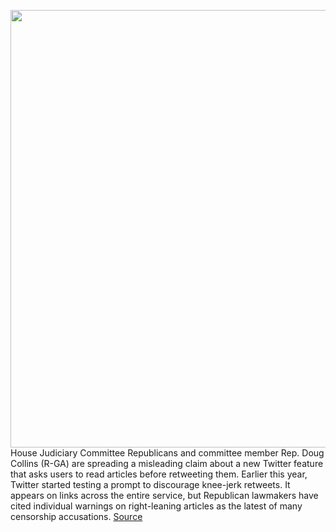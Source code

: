 <img src='https://cdn.vox-cdn.com/thumbor/MHJ7kuRXTzrzMSSK-yzSUUMwWsE=/0x0:2040x1360/1200x800/filters:focal(857x517:1183x843)/cdn.vox-cdn.com/uploads/chorus_image/image/67672196/acastro_180827_1777_0002.0.jpg' width='700px' /><br/>
House Judiciary Committee Republicans and committee member Rep. Doug Collins (R-GA) are spreading a misleading claim about a new Twitter feature that asks users to read articles before retweeting them. Earlier this year, Twitter started testing a prompt to discourage knee-jerk retweets. It appears on links across the entire service, but Republican lawmakers have cited individual warnings on right-leaning articles as the latest of many censorship accusations.
<a href='https://www.theverge.com/2020/10/22/21528413/twitter-congress-doug-collins-retweet-read-article-prompt-censorship-claim'> Source <a/>
